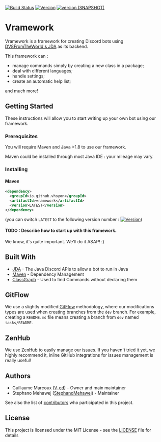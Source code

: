 [![Build Status](https://travis-ci.com/Vhoyon/Vramework.svg?branch=dev)](https://travis-ci.com/Vhoyon/Vramework) [![Version](https://img.shields.io/maven-central/v/io.github.vhoyon/vramework.svg?label=version)](https://search.maven.org/artifact/io.github.vhoyon/vramework) 
[![version (SNAPSHOT)](https://img.shields.io/nexus/s/https/oss.sonatype.org/io.github.vhoyon/vramework.svg?label=version%20(SNAPSHOT)&colorB=e60000)](https://oss.sonatype.org/#nexus-search;quick~vramework)


# Vramework

Vramework is a framework for creating Discord bots using [DV8FromTheWorld's JDA](https://github.com/DV8FromTheWorld/JDA) as its backend.

This framework can :
- manage commands simply by creating a new class in a package;
- deal with different languages;
- handle settings;
- create an automatic help list;

and much more!

## Getting Started

These instructions will allow you to start writing up your own bot using our framework.

### Prerequisites

You will require Maven and Java >1.8 to use our framework.

Maven could be installed through most Java IDE : your mileage may vary.

### Installing

#### Maven

```xml
<dependency>
  <groupId>io.github.vhoyon</groupId>
  <artifactId>vramework</artifactId>
  <version>LATEST</version>
</dependency>
```

(you can switch `LATEST` to the following version number : [![Version](https://img.shields.io/maven-central/v/io.github.vhoyon/vramework.svg?label=)](https://search.maven.org/artifact/io.github.vhoyon/vramework))

#### TODO : Describe how to start up with this framework.
We know, it's quite important. We'll do it ASAP! :)

## Built With

- [JDA](https://github.com/DV8FromTheWorld/JDA) - The Java Discord APIs to allow a bot to run in Java
- [Maven](https://maven.apache.org/) - Dependency Management
- [ClassGraph](https://github.com/classgraph/classgraph) - Used to find Commands without declaring them

## GitFlow

We use a slightly modified [GitFlow](https://www.atlassian.com/git/tutorials/comparing-workflows/gitflow-workflow) methodology, where our modifications types are used when creating branches from the `dev` branch. For example, creating a `README.md` file means creating a branch from `dev` named `tasks/README`.

## ZenHub

We use [ZenHub](https://www.zenhub.com/) to easily manage our [issues](https://github.com/Vhoyon/Vramework/issues). If you haven't tried it yet, we highly recommend it, inline GitHub integrations for issues management is really useful!

## Authors

- Guillaume Marcoux ([V-ed](https://github.com/V-ed)) - Owner and main maintainer
- Stephano Mehawej ([StephanoMehawej](https://github.com/StephanoMehawej)) - Maintainer

See also the list of [contributors](https://github.com/Vhoyon/Vramework/contributors) who participated in this project.

## License

This project is licensed under the MIT License - see the [LICENSE](LICENSE) file for details
